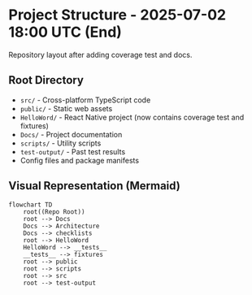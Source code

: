 # Project Structure - 2025-07-02 18:00 UTC (End)

Repository layout after adding coverage test and docs.

## Root Directory

- `src/` - Cross-platform TypeScript code
- `public/` - Static web assets
- `HelloWord/` - React Native project (now contains coverage test and fixtures)
- `Docs/` - Project documentation
- `scripts/` - Utility scripts
- `test-output/` - Past test results
- Config files and package manifests

## Visual Representation (Mermaid)

```mermaid
flowchart TD
    root((Repo Root))
    root --> Docs
    Docs --> Architecture
    Docs --> checklists
    root --> HelloWord
    HelloWord --> __tests__
    __tests__ --> fixtures
    root --> public
    root --> scripts
    root --> src
    root --> test-output
```
